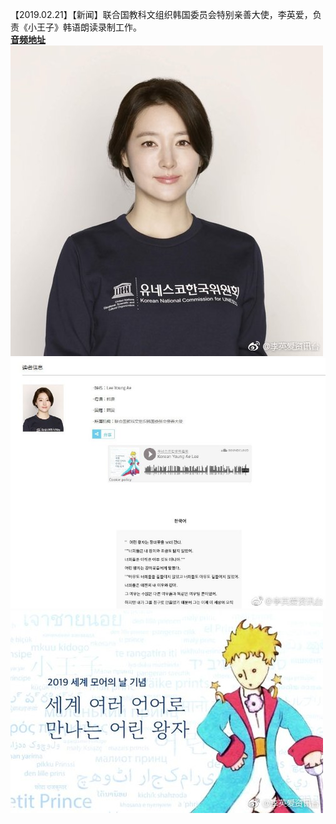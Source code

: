 【2019.02.21】【新闻】联合国教科文组织韩国委员会特别亲善大使，李英爱，负责《小王子》韩语朗读录制工作。     
**[音频地址](http://www.motherlang2019.or.kr/bbs/board.php?bo_table=sub0201&wr_id=139)**     
![pic](./1.jpg)
![pic](./2.jpg)
![pic](./3.jpg)
